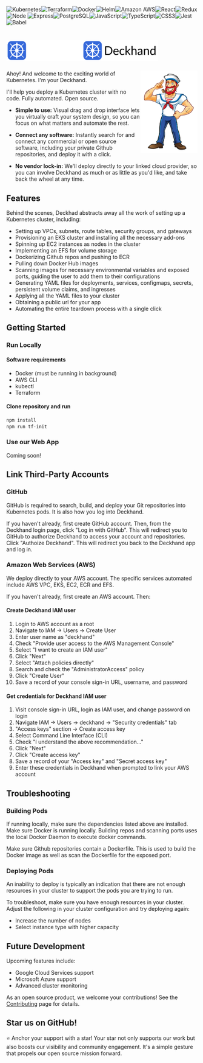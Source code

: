 <img alt="Kubernetes" src="https://img.shields.io/badge/Kubernetes-326CE5.svg?style=for-the-badge&logo=Kubernetes&logoColor=white"/><img alt="Terraform" src="https://img.shields.io/badge/Terraform-7B42BC?style=for-the-badge&logo=terraform&logoColor=white"/><img alt="Docker" src="https://img.shields.io/badge/Docker-2496ED.svg?style=for-the-badge&logo=Docker&logoColor=white"/><img alt="Helm" src="https://img.shields.io/badge/Helm-0F1689.svg?style=for-the-badge&logo=Helm&logoColor=white"/><img alt="Amazon AWS" src="https://img.shields.io/badge/Amazon_AWS-FF9900?style=for-the-badge&logo=amazonaws&logoColor=white"/><img alt="React" src="https://img.shields.io/badge/React-61DAFB.svg?style=for-the-badge&logo=React&logoColor=black"/><img alt="Redux" src="https://img.shields.io/badge/Redux-593D88?style=for-the-badge&logo=redux&logoColor=white"/><img alt="Node" src="https://img.shields.io/badge/Node%20js-339933?style=for-the-badge&logo=nodedotjs&logoColor=white"/>
<img alt="Express" src="https://img.shields.io/badge/Express-000000.svg?style=for-the-badge&logo=Express&logoColor=white"/><img alt="PostgreSQL" src="https://img.shields.io/badge/PostgreSQL-316192?style=for-the-badge&logo=postgresql&logoColor=white"/><img alt="JavaScript" src="https://img.shields.io/badge/JavaScript-F7DF1E?style=for-the-badge&logo=javascript&logoColor=black"/><img alt="TypeScript" src="https://img.shields.io/badge/TypeScript-3178C6.svg?style=for-the-badge&logo=TypeScript&logoColor=white"/><img alt="CSS3" src="https://img.shields.io/badge/CSS3-1572B6.svg?style=for-the-badge&logo=CSS3&logoColor=white"/><img alt="Jest" src="https://img.shields.io/badge/Jest-C21325.svg?style=for-the-badge&logo=Jest&logoColor=white"/><img alt="Babel" src="https://img.shields.io/badge/Babel-F9DC3E.svg?style=for-the-badge&logo=Babel&logoColor=black"/>

# <img src="./website/static/img/deckhandlogowhite.png#gh-dark-mode-only" width="200" /><img src="./website/static/img/deckhandlogo.png#gh-light-mode-only" width="200" />

<img align="right" src="./website/static/img/ship-character.png" width="150" />

Ahoy! And welcome to the exciting world of Kubernetes. I'm your Deckhand.

I'll help you deploy a Kubernetes cluster with no code. Fully automated. Open source.

- **Simple to use:** Visual drag and drop interface lets you virtually craft your system design, so you can focus on what matters and automate the rest.

- **Connect any software:** Instantly search for and connect any commercial or open source software, including your private Github repositories, and deploy it with a click.

- **No vendor lock-in:** We'll deploy directly to your linked cloud provider, so you can involve Deckhand as much or as little as you'd like, and take back the wheel at any time.

## Features

Behind the scenes, Deckhad abstracts away all the work of setting up a Kubernetes cluster, including:

- Setting up VPCs, subnets, route tables, security groups, and gateways
- Provisioning an EKS cluster and installing all the necessary add-ons
- Spinning up EC2 instances as nodes in the cluster
- Implementing an EFS for volume storage
- Dockerizing Github repos and pushing to ECR
- Pulling down Docker Hub images
- Scanning images for necessary environmental variables and exposed ports, guiding the user to add them to their configurations
- Generating YAML files for deployments, services, configmaps, secrets, persistent volume claims, and ingresses
- Applying all the YAML files to your cluster
- Obtaining a public url for your app
- Automating the entire teardown process with a single click

## Getting Started

### Run Locally

#### Software requirements

- Docker (must be running in background)
- AWS CLI
- kubectl
- Terraform

#### Clone repository and run

```bash
npm install
npm run tf-init
```

### Use our Web App

Coming soon!

## Link Third-Party Accounts

### GitHub

GitHub is required to search, build, and deploy your Git repositories into Kubernetes pods. It is also how you log into Deckhand.

If you haven't already, first create GitHub account. Then, from the Deckhand login page, click "Log in with GitHub". This will redirect you to GitHub to authorize Deckhand to access your account and repositories. Click "Authoize Deckhand". This will redirect you back to the Deckhand app and log in.

### Amazon Web Services (AWS)

We deploy directly to your AWS account. The specific services automated include AWS VPC, EKS, EC2, ECR and EFS.

If you haven't already, first create an AWS account. Then:

#### Create Deckhand IAM user

1. Login to AWS account as a root
2. Navigate to IAM -> Users -> Create User
3. Enter user name as "deckhand"
4. Check "Provide user access to the AWS Management Console"
5. Select "I want to create an IAM user"
6. Click "Next"
7. Select "Attach policies directly"
8. Search and check the "AdministratorAccess" policy
9. Click "Create User"
10. Save a record of your console sign-in URL, username, and password

#### Get credentials for Deckhand IAM user

1. Visit console sign-in URL, login as IAM user, and change password on login
2. Navigate IAM -> Users -> deckhand -> "Security credentials" tab
3. "Access keys" section -> Create access key
4. Select Command Line Interface (CLI)
5. Check "I understand the above recommendation…"
6. Click "Next"
7. Click "Create access key"
8. Save a record of your "Access key" and "Secret access key"
9. Enter these credentials in Deckhand when prompted to link your AWS account

## Troubleshooting

### Building Pods

If running locally, make sure the dependencies listed above are installed. Make sure Docker is running locally. Building repos and scanning ports uses the local Docker Daemon to execute docker commands.

Make sure Github repositories contain a Dockerfile. This is used to build the Docker image as well as scan the Dockerfile for the exposed port.

### Deploying Pods

An inability to deploy is typically an indication that there are not enough resources in your cluster to support the pods you are trying to run.

To troubleshoot, make sure you have enough resources in your cluster. Adjust the following in your cluster configuration and try deploying again:

- Increase the number of nodes
- Select instance type with higher capacity

## Future Development

Upcoming features include:

- Google Cloud Services support
- Microsoft Azure support
- Advanced cluster monitoring

As an open source product, we welcome your contributions! See the [Contributing](contributing.md) page for details.

## Star us on GitHub!

⭐ Anchor your support with a star! Your star not only supports our work but also boosts our visibility and community engagement. It's a simple gesture that propels our open source mission forward.
